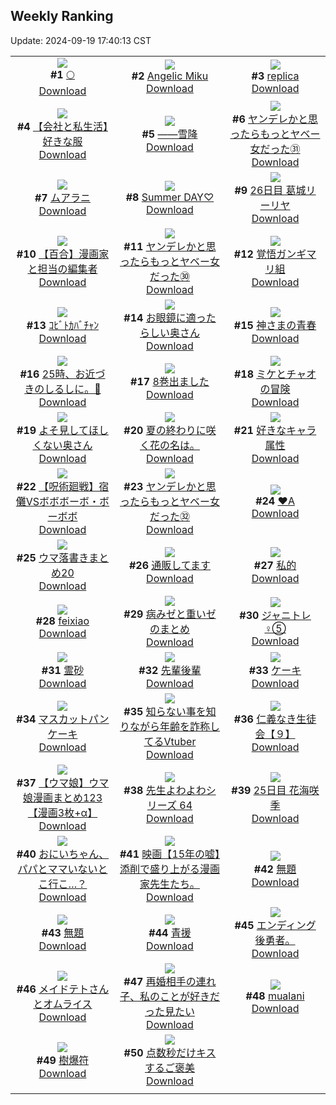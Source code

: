 ## Weekly Ranking
Update: 2024-09-19 17:40:13 CST

|      |      |      |
| :----: | :----: | :----: |
| ![](https://i.pixiv.re/c/240x480/img-master/img/2024/09/13/00/11/35/122378159_p0_master1200.jpg)<br>**#1** [🌕](https://www.pixiv.net/artworks/122378159)<br>[Download](https://i.pixiv.re/img-original/img/2024/09/13/00/11/35/122378159_p0.png) | ![](https://i.pixiv.re/c/240x480/img-master/img/2024/09/14/00/00/39/122405298_p0_master1200.jpg)<br>**#2** [Angelic Miku](https://www.pixiv.net/artworks/122405298)<br>[Download](https://i.pixiv.re/img-original/img/2024/09/14/00/00/39/122405298_p0.jpg) | ![](https://i.pixiv.re/c/240x480/img-master/img/2024/09/12/00/00/51/122350368_p0_master1200.jpg)<br>**#3** [replica](https://www.pixiv.net/artworks/122350368)<br>[Download](https://i.pixiv.re/img-original/img/2024/09/12/00/00/51/122350368_p0.jpg) |
| ![](https://i.pixiv.re/c/240x480/img-master/img/2024/09/13/12/00/10/122388155_p0_master1200.jpg)<br>**#4** [【会社と私生活】好きな服](https://www.pixiv.net/artworks/122388155)<br>[Download](https://i.pixiv.re/img-original/img/2024/09/13/12/00/10/122388155_p0.jpg) | ![](https://i.pixiv.re/c/240x480/img-master/img/2024/09/13/00/02/43/122377802_p0_master1200.jpg)<br>**#5** [——雪降](https://www.pixiv.net/artworks/122377802)<br>[Download](https://i.pixiv.re/img-original/img/2024/09/13/00/02/43/122377802_p0.jpg) | ![](https://i.pixiv.re/c/240x480/img-master/img/2024/09/13/00/01/52/122377749_p0_master1200.jpg)<br>**#6** [ヤンデレかと思ったらもっとヤベー女だった㉛](https://www.pixiv.net/artworks/122377749)<br>[Download](https://i.pixiv.re/img-original/img/2024/09/13/00/01/52/122377749_p0.png) |
| ![](https://i.pixiv.re/c/240x480/img-master/img/2024/09/12/00/00/25/122350280_p0_master1200.jpg)<br>**#7** [ムアラニ](https://www.pixiv.net/artworks/122350280)<br>[Download](https://i.pixiv.re/img-original/img/2024/09/12/00/00/25/122350280_p0.jpg) | ![](https://i.pixiv.re/c/240x480/img-master/img/2024/09/14/13/11/30/122418719_p0_master1200.jpg)<br>**#8** [Summer DAY♡](https://www.pixiv.net/artworks/122418719)<br>[Download](https://i.pixiv.re/img-original/img/2024/09/14/13/11/30/122418719_p0.jpg) | ![](https://i.pixiv.re/c/240x480/img-master/img/2024/09/13/07/18/05/122384377_p0_master1200.jpg)<br>**#9** [26日目 葛城リーリヤ](https://www.pixiv.net/artworks/122384377)<br>[Download](https://i.pixiv.re/img-original/img/2024/09/13/07/18/05/122384377_p0.png) |
| ![](https://i.pixiv.re/c/240x480/img-master/img/2024/09/13/20/05/01/122397483_p0_master1200.jpg)<br>**#10** [【百合】漫画家と担当の編集者](https://www.pixiv.net/artworks/122397483)<br>[Download](https://i.pixiv.re/img-original/img/2024/09/13/20/05/01/122397483_p0.jpg) | ![](https://i.pixiv.re/c/240x480/img-master/img/2024/09/12/00/01/59/122350501_p0_master1200.jpg)<br>**#11** [ヤンデレかと思ったらもっとヤベー女だった㉚](https://www.pixiv.net/artworks/122350501)<br>[Download](https://i.pixiv.re/img-original/img/2024/09/12/00/01/59/122350501_p0.png) | ![](https://i.pixiv.re/c/240x480/img-master/img/2024/09/13/20/50/06/122398762_p0_master1200.jpg)<br>**#12** [覚悟ガンギマリ組](https://www.pixiv.net/artworks/122398762)<br>[Download](https://i.pixiv.re/img-original/img/2024/09/13/20/50/06/122398762_p0.png) |
| ![](https://i.pixiv.re/c/240x480/img-master/img/2024/09/13/12/05/19/122388293_p0_master1200.jpg)<br>**#13** [ｺﾋﾞﾄｶﾊﾞﾁｬﾝ](https://www.pixiv.net/artworks/122388293)<br>[Download](https://i.pixiv.re/img-original/img/2024/09/13/12/05/19/122388293_p0.png) | ![](https://i.pixiv.re/c/240x480/img-master/img/2024/09/16/17/49/38/122377937_p0_master1200.jpg)<br>**#14** [お眼鏡に適ったらしい奥さん](https://www.pixiv.net/artworks/122377937)<br>[Download](https://i.pixiv.re/img-original/img/2024/09/16/17/49/38/122377937_p0.jpg) | ![](https://i.pixiv.re/c/240x480/img-master/img/2024/09/13/19/42/23/122396742_p0_master1200.jpg)<br>**#15** [神さまの青春](https://www.pixiv.net/artworks/122396742)<br>[Download](https://i.pixiv.re/img-original/img/2024/09/13/19/42/23/122396742_p0.jpg) |
| ![](https://i.pixiv.re/c/240x480/img-master/img/2024/09/13/17/19/46/122393192_p0_master1200.jpg)<br>**#16** [25時、お近づきのしるしに。🍨](https://www.pixiv.net/artworks/122393192)<br>[Download](https://i.pixiv.re/img-original/img/2024/09/13/17/19/46/122393192_p0.jpg) | ![](https://i.pixiv.re/c/240x480/img-master/img/2024/09/12/00/15/04/122351061_p0_master1200.jpg)<br>**#17** [8巻出ました](https://www.pixiv.net/artworks/122351061)<br>[Download](https://i.pixiv.re/img-original/img/2024/09/12/00/15/04/122351061_p0.jpg) | ![](https://i.pixiv.re/c/240x480/img-master/img/2024/09/19/13/48/28/122435344_p0_master1200.jpg)<br>**#18** [ミケとチャオの冒険](https://www.pixiv.net/artworks/122435344)<br>[Download](https://i.pixiv.re/img-original/img/2024/09/19/13/48/28/122435344_p0.jpg) |
| ![](https://i.pixiv.re/c/240x480/img-master/img/2024/09/12/17/32/36/122350619_p0_master1200.jpg)<br>**#19** [よそ見してほしくない奥さん](https://www.pixiv.net/artworks/122350619)<br>[Download](https://i.pixiv.re/img-original/img/2024/09/12/17/32/36/122350619_p0.jpg) | ![](https://i.pixiv.re/c/240x480/img-master/img/2024/09/13/18/50/41/122395313_p0_master1200.jpg)<br>**#20** [夏の終わりに咲く花の名は。](https://www.pixiv.net/artworks/122395313)<br>[Download](https://i.pixiv.re/img-original/img/2024/09/13/18/50/41/122395313_p0.jpg) | ![](https://i.pixiv.re/c/240x480/img-master/img/2024/09/12/05/14/27/122356045_p0_master1200.jpg)<br>**#21** [好きなキャラ属性](https://www.pixiv.net/artworks/122356045)<br>[Download](https://i.pixiv.re/img-original/img/2024/09/12/05/14/27/122356045_p0.jpg) |
| ![](https://i.pixiv.re/c/240x480/img-master/img/2024/09/14/11/00/10/122416071_p0_master1200.jpg)<br>**#22** [【呪術廻戦】宿儺VSボボボーボ・ボーボボ](https://www.pixiv.net/artworks/122416071)<br>[Download](https://i.pixiv.re/img-original/img/2024/09/14/11/00/10/122416071_p0.png) | ![](https://i.pixiv.re/c/240x480/img-master/img/2024/09/14/00/01/28/122405428_p0_master1200.jpg)<br>**#23** [ヤンデレかと思ったらもっとヤベー女だった㉜](https://www.pixiv.net/artworks/122405428)<br>[Download](https://i.pixiv.re/img-original/img/2024/09/14/00/01/28/122405428_p0.png) | ![](https://i.pixiv.re/c/240x480/img-master/img/2024/09/12/00/14/16/122351034_p0_master1200.jpg)<br>**#24** [♥A](https://www.pixiv.net/artworks/122351034)<br>[Download](https://i.pixiv.re/img-original/img/2024/09/12/00/14/16/122351034_p0.jpg) |
| ![](https://i.pixiv.re/c/240x480/img-master/img/2024/09/12/19/28/02/122369016_p0_master1200.jpg)<br>**#25** [ウマ落書きまとめ20](https://www.pixiv.net/artworks/122369016)<br>[Download](https://i.pixiv.re/img-original/img/2024/09/12/19/28/02/122369016_p0.jpg) | ![](https://i.pixiv.re/c/240x480/img-master/img/2024/09/13/22/26/56/122402054_p0_master1200.jpg)<br>**#26** [通販してます](https://www.pixiv.net/artworks/122402054)<br>[Download](https://i.pixiv.re/img-original/img/2024/09/13/22/26/56/122402054_p0.jpg) | ![](https://i.pixiv.re/c/240x480/img-master/img/2024/09/13/17/09/57/122393006_p0_master1200.jpg)<br>**#27** [私的](https://www.pixiv.net/artworks/122393006)<br>[Download](https://i.pixiv.re/img-original/img/2024/09/13/17/09/57/122393006_p0.jpg) |
| ![](https://i.pixiv.re/c/240x480/img-master/img/2024/09/13/17/56/13/122393909_p0_master1200.jpg)<br>**#28** [feixiao](https://www.pixiv.net/artworks/122393909)<br>[Download](https://i.pixiv.re/img-original/img/2024/09/13/17/56/13/122393909_p0.png) | ![](https://i.pixiv.re/c/240x480/img-master/img/2024/09/13/07/59/34/122384898_p0_master1200.jpg)<br>**#29** [病みゼと重いゼのまとめ](https://www.pixiv.net/artworks/122384898)<br>[Download](https://i.pixiv.re/img-original/img/2024/09/13/07/59/34/122384898_p0.png) | ![](https://i.pixiv.re/c/240x480/img-master/img/2024/09/13/19/26/10/122396295_p0_master1200.jpg)<br>**#30** [ジャニトレ♀⑤](https://www.pixiv.net/artworks/122396295)<br>[Download](https://i.pixiv.re/img-original/img/2024/09/13/19/26/10/122396295_p0.jpg) |
| ![](https://i.pixiv.re/c/240x480/img-master/img/2024/09/13/00/00/44/122377615_p0_master1200.jpg)<br>**#31** [霊砂](https://www.pixiv.net/artworks/122377615)<br>[Download](https://i.pixiv.re/img-original/img/2024/09/13/00/00/44/122377615_p0.jpg) | ![](https://i.pixiv.re/c/240x480/img-master/img/2024/09/13/13/08/39/122389269_p0_master1200.jpg)<br>**#32** [先輩後輩](https://www.pixiv.net/artworks/122389269)<br>[Download](https://i.pixiv.re/img-original/img/2024/09/13/13/08/39/122389269_p0.jpg) | ![](https://i.pixiv.re/c/240x480/img-master/img/2024/09/13/20/30/07/122398200_p0_master1200.jpg)<br>**#33** [ケーキ](https://www.pixiv.net/artworks/122398200)<br>[Download](https://i.pixiv.re/img-original/img/2024/09/13/20/30/07/122398200_p0.png) |
| ![](https://i.pixiv.re/c/240x480/img-master/img/2024/09/12/20/30/01/122370732_p0_master1200.jpg)<br>**#34** [マスカットパンケーキ](https://www.pixiv.net/artworks/122370732)<br>[Download](https://i.pixiv.re/img-original/img/2024/09/12/20/30/01/122370732_p0.png) | ![](https://i.pixiv.re/c/240x480/img-master/img/2024/09/13/21/33/23/122400245_p0_master1200.jpg)<br>**#35** [知らない事を知りながら年齢を詐称してるVtuber](https://www.pixiv.net/artworks/122400245)<br>[Download](https://i.pixiv.re/img-original/img/2024/09/13/21/33/23/122400245_p0.png) | ![](https://i.pixiv.re/c/240x480/img-master/img/2024/09/14/11/03/19/122416145_p0_master1200.jpg)<br>**#36** [仁義なき生徒会【９】](https://www.pixiv.net/artworks/122416145)<br>[Download](https://i.pixiv.re/img-original/img/2024/09/14/11/03/19/122416145_p0.png) |
| ![](https://i.pixiv.re/c/240x480/img-master/img/2024/09/13/00/01/21/122377693_p0_master1200.jpg)<br>**#37** [【ウマ娘】ウマ娘漫画まとめ123【漫画3枚+α】](https://www.pixiv.net/artworks/122377693)<br>[Download](https://i.pixiv.re/img-original/img/2024/09/13/00/01/21/122377693_p0.jpg) | ![](https://i.pixiv.re/c/240x480/img-master/img/2024/09/13/06/49/36/122384034_p0_master1200.jpg)<br>**#38** [先生よわよわシリーズ 64](https://www.pixiv.net/artworks/122384034)<br>[Download](https://i.pixiv.re/img-original/img/2024/09/13/06/49/36/122384034_p0.png) | ![](https://i.pixiv.re/c/240x480/img-master/img/2024/09/12/00/51/21/122352172_p0_master1200.jpg)<br>**#39** [25日目 花海咲季](https://www.pixiv.net/artworks/122352172)<br>[Download](https://i.pixiv.re/img-original/img/2024/09/12/00/51/21/122352172_p0.png) |
| ![](https://i.pixiv.re/c/240x480/img-master/img/2024/09/12/15/59/31/122364698_p0_master1200.jpg)<br>**#40** [おにいちゃん、パパとママいないとこ行こ…？](https://www.pixiv.net/artworks/122364698)<br>[Download](https://i.pixiv.re/img-original/img/2024/09/12/15/59/31/122364698_p0.jpg) | ![](https://i.pixiv.re/c/240x480/img-master/img/2024/09/14/18/24/21/122425398_p0_master1200.jpg)<br>**#41** [映画【15年の嘘】添削で盛り上がる漫画家先生たち。](https://www.pixiv.net/artworks/122425398)<br>[Download](https://i.pixiv.re/img-original/img/2024/09/14/18/24/21/122425398_p0.jpg) | ![](https://i.pixiv.re/c/240x480/img-master/img/2024/09/14/19/20/39/122426922_p0_master1200.jpg)<br>**#42** [無題](https://www.pixiv.net/artworks/122426922)<br>[Download](https://i.pixiv.re/img-original/img/2024/09/14/19/20/39/122426922_p0.jpg) |
| ![](https://i.pixiv.re/c/240x480/img-master/img/2024/09/14/00/22/50/122406293_p0_master1200.jpg)<br>**#43** [無題](https://www.pixiv.net/artworks/122406293)<br>[Download](https://i.pixiv.re/img-original/img/2024/09/14/00/22/50/122406293_p0.png) | ![](https://i.pixiv.re/c/240x480/img-master/img/2024/09/13/00/00/21/122377524_p0_master1200.jpg)<br>**#44** [青援](https://www.pixiv.net/artworks/122377524)<br>[Download](https://i.pixiv.re/img-original/img/2024/09/13/00/00/21/122377524_p0.jpg) | ![](https://i.pixiv.re/c/240x480/img-master/img/2024/09/13/12/39/53/122388831_p0_master1200.jpg)<br>**#45** [エンディング後勇者。](https://www.pixiv.net/artworks/122388831)<br>[Download](https://i.pixiv.re/img-original/img/2024/09/13/12/39/53/122388831_p0.jpg) |
| ![](https://i.pixiv.re/c/240x480/img-master/img/2024/09/13/18/05/36/122394291_p0_master1200.jpg)<br>**#46** [メイドテトさんとオムライス](https://www.pixiv.net/artworks/122394291)<br>[Download](https://i.pixiv.re/img-original/img/2024/09/13/18/05/36/122394291_p0.jpg) | ![](https://i.pixiv.re/c/240x480/img-master/img/2024/09/14/20/28/38/122428812_p0_master1200.jpg)<br>**#47** [再婚相手の連れ子、私のことが好きだった見たい](https://www.pixiv.net/artworks/122428812)<br>[Download](https://i.pixiv.re/img-original/img/2024/09/14/20/28/38/122428812_p0.jpg) | ![](https://i.pixiv.re/c/240x480/img-master/img/2024/09/13/17/57/44/122393942_p0_master1200.jpg)<br>**#48** [mualani](https://www.pixiv.net/artworks/122393942)<br>[Download](https://i.pixiv.re/img-original/img/2024/09/13/17/57/44/122393942_p0.png) |
| ![](https://i.pixiv.re/c/240x480/img-master/img/2024/09/13/07/05/09/122384249_p0_master1200.jpg)<br>**#49** [樹爆符](https://www.pixiv.net/artworks/122384249)<br>[Download](https://i.pixiv.re/img-original/img/2024/09/13/07/05/09/122384249_p0.jpg) | ![](https://i.pixiv.re/c/240x480/img-master/img/2024/09/12/18/00/03/122366741_p0_master1200.jpg)<br>**#50** [点数秒だけキスするご褒美](https://www.pixiv.net/artworks/122366741)<br>[Download](https://i.pixiv.re/img-original/img/2024/09/12/18/00/03/122366741_p0.png) |
|      |
